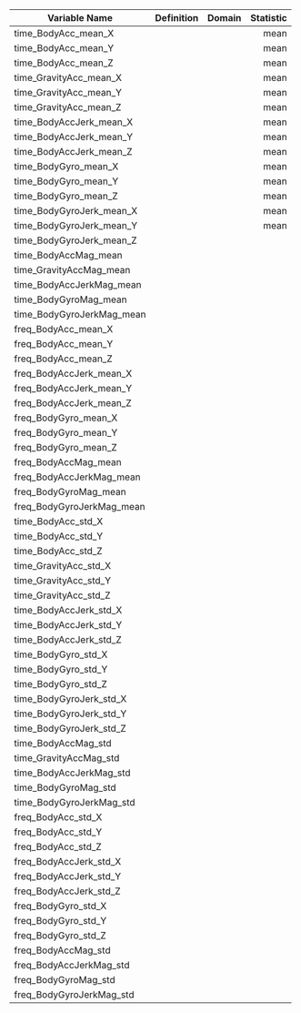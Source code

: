 | Variable Name            | Definition | Domain | Statistic |
| ----------------------   | :---------:| :----: | --------: |
| time_BodyAcc_mean_X      |            |        |mean       |
| time_BodyAcc_mean_Y      |            |        |mean       |
| time_BodyAcc_mean_Z      |            |        | mean      |   
| time_GravityAcc_mean_X   |            |        | mean      |  
| time_GravityAcc_mean_Y   |            |        | mean      |
| time_GravityAcc_mean_Z   |            |        | mean      |
| time_BodyAccJerk_mean_X  |            |        | mean      |
| time_BodyAccJerk_mean_Y  |            |        | mean      |
| time_BodyAccJerk_mean_Z  |            |        | mean      |
| time_BodyGyro_mean_X     |            |        | mean      |
| time_BodyGyro_mean_Y     |            |        | mean      |
| time_BodyGyro_mean_Z     |            |        | mean      |
| time_BodyGyroJerk_mean_X |            |        | mean      |
| time_BodyGyroJerk_mean_Y |            |        | mean      |           |
| time_BodyGyroJerk_mean_Z |            |        |           |
| time_BodyAccMag_mean     |            |        |           |
| time_GravityAccMag_mean  |            |        |           |
| time_BodyAccJerkMag_mean |            |        |           |
| time_BodyGyroMag_mean    |            |        |           |
| time_BodyGyroJerkMag_mean|            |        |           |
| freq_BodyAcc_mean_X      |            |        |           |
| freq_BodyAcc_mean_Y      |            |        |           |
| freq_BodyAcc_mean_Z      |            |        |           |
| freq_BodyAccJerk_mean_X  |            |        |           |
| freq_BodyAccJerk_mean_Y  |            |        |           |
| freq_BodyAccJerk_mean_Z  |            |        |           |
| freq_BodyGyro_mean_X     |            |        |           |
| freq_BodyGyro_mean_Y     |            |        |           |
| freq_BodyGyro_mean_Z     |            |        |           |
| freq_BodyAccMag_mean     |            |        |           |
| freq_BodyAccJerkMag_mean |            |        |           |
| freq_BodyGyroMag_mean    |            |        |           |
| freq_BodyGyroJerkMag_mean|            |        |           |
| time_BodyAcc_std_X       |            |        |           | 
| time_BodyAcc_std_Y       |            |        |           |
| time_BodyAcc_std_Z       |            |        |           |
| time_GravityAcc_std_X    |            |        |           |
| time_GravityAcc_std_Y    |            |        |           |
| time_GravityAcc_std_Z    |            |        |           |
| time_BodyAccJerk_std_X   |            |        |           |
| time_BodyAccJerk_std_Y   |            |        |           |
| time_BodyAccJerk_std_Z   |            |        |           |
| time_BodyGyro_std_X      |            |        |           |
| time_BodyGyro_std_Y      |            |        |           |
| time_BodyGyro_std_Z      |            |        |           |
| time_BodyGyroJerk_std_X  |            |        |           |
| time_BodyGyroJerk_std_Y  |            |        |           |
| time_BodyGyroJerk_std_Z  |            |        |           |
| time_BodyAccMag_std      |            |        |           |
| time_GravityAccMag_std   |            |        |           |
| time_BodyAccJerkMag_std  |            |        |           | 
| time_BodyGyroMag_std     |            |        |           |
| time_BodyGyroJerkMag_std |            |        |           |  
| freq_BodyAcc_std_X       |            |        |           |
| freq_BodyAcc_std_Y       |            |        |           |
| freq_BodyAcc_std_Z       |            |        |           |
| freq_BodyAccJerk_std_X   |            |        |           |
| freq_BodyAccJerk_std_Y   |            |        |           |
| freq_BodyAccJerk_std_Z   |            |        |           |
| freq_BodyGyro_std_X      |            |        |           |
| freq_BodyGyro_std_Y      |            |        |           |
| freq_BodyGyro_std_Z      |            |        |           |
| freq_BodyAccMag_std      |            |        |           | 
| freq_BodyAccJerkMag_std  |            |        |           |
| freq_BodyGyroMag_std     |            |        |           |
| freq_BodyGyroJerkMag_std |            |        |           |

